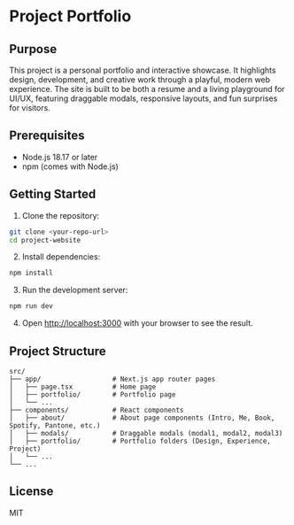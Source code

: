 # Project Portfolio

## Purpose

This project is a personal portfolio and interactive showcase. It highlights design, development, and creative work through a playful, modern web experience. The site is built to be both a resume and a living playground for UI/UX, featuring draggable modals, responsive layouts, and fun surprises for visitors.

## Prerequisites

- Node.js 18.17 or later
- npm (comes with Node.js)

## Getting Started

1. Clone the repository:
```bash
git clone <your-repo-url>
cd project-website
```

2. Install dependencies:
```bash
npm install
```

3. Run the development server:
```bash
npm run dev
```

4. Open [http://localhost:3000](http://localhost:3000) with your browser to see the result.

## Project Structure

```
src/
├── app/                  # Next.js app router pages
│   ├── page.tsx          # Home page
│   ├── portfolio/        # Portfolio page
│   └── ...
├── components/           # React components
│   ├── about/            # About page components (Intro, Me, Book, Spotify, Pantone, etc.)
│   ├── modals/           # Draggable modals (modal1, modal2, modal3)
│   ├── portfolio/        # Portfolio folders (Design, Experience, Project)
│   └── ...
└── ...
```

## License

MIT

